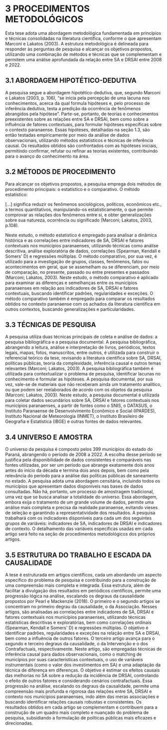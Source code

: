 # 3 PROCEDIMENTOS METODOLÓGICOS

Esta tese adota uma abordagem metodológica fundamentada em princípios e técnicas consolidadas na literatura científica, conforme o que apresentam Marconi e Lakatos (2003). A estrutura metodológica é delineada para responder às perguntas de pesquisa e alcançar os objetivos propostos, utilizando uma combinação de métodos e técnicas que se complementam e permitem uma análise aprofundada da relação entre SA e DRSAI entre 2008 e 2022.

## 3.1 ABORDAGEM HIPOTÉTICO-DEDUTIVA

A pesquisa segue a abordagem hipotético-dedutiva, que, segundo Marconi e Lakatos (2003, p. 106), “se inicia pela percepção de uma lacuna nos conhecimentos, acerca da qual formula hipóteses e, pelo processo de inferência dedutiva, testa a predição da ocorrência de fenômenos abrangidos pela hipótese”. Parte-se, portanto, de teorias e conhecimentos preexistentes sobre as relações entre SA e DRSAI, bem como sobre a influência de fatores contextuais, para formular hipóteses específicas sobre o contexto paranaense.
Essas hipóteses, detalhadas na seção 1.3, são então testadas empiricamente por meio da análise de dados observacionais, utilizando métodos estatísticos e técnicas de inferência causal. Os resultados obtidos são confrontados com as hipóteses iniciais, permitindo confirmar, refutar ou refinar as teorias existentes, contribuindo para o avanço do conhecimento na área.

## 3.2 MÉTODOS DE PROCEDIMENTO

Para alcançar os objetivos propostos, a pesquisa emprega dois métodos de procedimento principais: o estatístico e o comparativo. O método estatístico:

[...] significa reduzir os fenômenos sociológicos, políticos, econômicos etc., a termos quantitativos, manipulando-os estatisticamente, o que permite comprovar as relações dos fenômenos entre si, e obter generalizações sobre sua natureza, ocorrência ou significado (Marconi; Lakatos, 2003, p.108).

Neste estudo, o método estatístico é empregado para analisar a dinâmica histórica e as correlações entre indicadores de SA, DRSAI e fatores contextuais nos municípios paranaenses, utilizando técnicas como análise descritiva, análise exploratória de dados, correlações (Spearman, Kendall e Somers' D) e regressões múltiplas. O método comparativo, por sua vez, é utilizado para a investigação de grupos, classes, fenômenos, fatos ou acontecimentos em geral, que se assemelham ou se diferenciam, por meio de comparação, no presente, passado ou entre presentes e passados (Marconi; Lakatos, 2003).
Neste estudo, o método comparativo é aplicado para examinar as diferenças e semelhanças entre os municípios paranaenses em relação aos indicadores de SA, DRSAI e fatores contextuais, buscando identificar padrões, regularidades e exceções. O método comparativo também é empregado para comparar os resultados obtidos no contexto paranaense com os achados da literatura científica em outros contextos, buscando generalizações e particularidades.

## 3.3 TÉCNICAS DE PESQUISA

A pesquisa utiliza duas técnicas principais de coleta e análise de dados: a pesquisa bibliográfica e a pesquisa documental. A pesquisa bibliográfica, abrangendo a leitura, análise e interpretação de livros, periódicos, textos legais, mapas, fotos, manuscritos, entre outros, é utilizada para construir o referencial teórico da tese, revisando a literatura científica sobre SA, DRSAI, políticas públicas, teoria da complexidade, inferência causal e outros temas relevantes (Marconi; Lakatos, 2003).
A pesquisa bibliográfica também é utilizada para contextualizar o problema de pesquisa, identificar lacunas no conhecimento e formular as hipóteses. A pesquisa documental, por sua vez, vale-se de materiais que não receberam ainda um tratamento analítico, ou que podem ser reelaborados de acordo com os objetos da pesquisa (Marconi; Lakatos, 2003).
Neste estudo, a pesquisa documental é utilizada para coletar dados secundários sobre SA, DRSAI e fatores contextuais nos municípios paranaenses, a partir de fontes como o SNIS, o DATASUS, o Instituto Paranaense de Desenvolvimento Econômico e Social (IPARDES), Instituto Nacional de Meteorologia (INMET), o Instituto Brasileiro de Geografia e Estatística (IBGE) e outras fontes de dados relevantes.

## 3.4 UNIVERSO E AMOSTRA

O universo da pesquisa é composto pelos 399 municípios do estado do Paraná, abrangendo o período de 2008 a 2022. A escolha desse período se justifica pela disponibilidade de dados consistentes e comparáveis nas fontes utilizadas, por ser um período que abrange exatamente dois anos antes do início da década e termina dois anos depois, bem como pela relevância do período para a análise das políticas públicas de saneamento no estado. A pesquisa adota uma abordagem censitária, incluindo todos os municípios que apresentam dados disponíveis nas bases de dados consultadas. Não há, portanto, um processo de amostragem tradicional, uma vez que se busca analisar a totalidade do universo.
Essa abordagem, embora exija o tratamento de um grande volume de dados, permite uma análise mais completa e precisa da realidade paranaense, evitando vieses de seleção e garantindo a representatividade dos resultados. A pesquisa trabalhará com os indicadores disponíveis para cada um dos seguintes grupos de variáveis: indicadores de SA, indicadores de DRSAI e indicadores de contexto. O detalhamento das variáveis específicas usadas em cada artigo será feito na seção de procedimentos metodológicos dos próprios artigos.

## 3.5 ESTRUTURA DO TRABALHO E ESCADA DA CAUSALIDADE

A tese é estruturada em artigos científicos, cada um abordando um aspecto específico do problema de pesquisa e contribuindo para a construção de uma compreensão mais completa e integrada. Essa estrutura, além de facilitar a divulgação dos resultados em periódicos científicos, permite uma progressão lógica na análise, escalando os degraus da causalidade propostos por Pearl e Mackenzie (2018).
O primeiro e o segundo artigos se concentram no primeiro degrau da causalidade, o da Associação. Nesses artigos, são analisadas as correlações entre indicadores de SA, DRSAI e fatores contextuais nos municípios paranaenses, utilizando técnicas estatísticas descritivas e exploratórias, bem como correlações ordinais (Spearman, Kendall e Somers' D) e regressões múltiplas. O objetivo é identificar padrões, regularidades e exceções na relação entre SA e DRSAI, bem como a influência de outros fatores.
O terceiro artigo avança para o segundo e terceiro degraus da causalidade, o da Intervenção e o dos Contrafactuais, respectivamente. Neste artigo, são empregadas técnicas de inferência causal para dados observacionais, como o matching de municípios por suas características contextuais, o uso de variáveis instrumentais (como o valor dos investimentos em SA) e uma adaptação da técnica de diferença em diferenças.
O objetivo é estimar os efeitos causais das melhorias no SA sobre a redução da incidência de DRSAI, controlando o efeito de outros fatores e considerando cenários contrafactuais. Essa progressão na análise, escalando os degraus da causalidade, permite uma compreensão mais profunda e rigorosa das relações entre SA, DRSAI e contexto nos municípios paranaenses, indo além das meras associações e buscando identificar relações causais robustas e consistentes.
Os resultados obtidos em cada artigo se complementam e contribuem para a construção de um quadro mais completo e nuançado do problema de pesquisa, subsidiando a formulação de políticas públicas mais eficazes e direcionadas.
